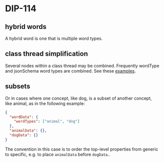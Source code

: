 DIP-114
======

hybrid words
------------------------------

A hybrid word is one that is multiple word types.

## class thread simplification

Several nodes within a class thread may be combined. Frequently wordType and jsonSchema word types are combined. See these [examples](https://github.com/wds4/DCoSL/tree/main/dips/conceptGraph/examples/hybrids).

## subsets

Or in cases where one concept, like dog, is a subset of another concept, like animal, as in the following example:

```json
{
  "wordData": {
    "wordTypes": ["animal", "dog"]
  },
  "animalData": {},
  "dogData": {}
}
```

The convention in this case is to order the top-level properties from generic to specific, e.g. to place `animalData` before `dogData`..
